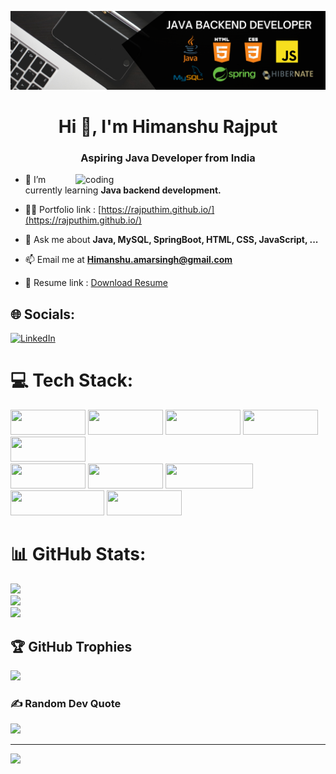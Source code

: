 ![logo](https://github.com/RajputHim/RajputHim/blob/main/linkedIn-Banner-.png)

<h1 align="center">Hi 👋, I'm Himanshu Rajput</h1>
<h3 align="center">Aspiring Java Developer from India</h3>
<img align="right" alt="coding" width="400" src="https://camo.githubusercontent.com/cae12fddd9d6982901d82580bdf321d81fb299141098ca1c2d4891870827bf17/68747470733a2f2f6d69726f2e6d656469756d2e636f6d2f6d61782f313336302f302a37513379765349765f7430696f4a2d5a2e676966">

- 🌱 I’m currently learning **Java backend development.**

- 👨‍💻 Portfolio link : [https://rajputhim.github.io/](https://rajputhim.github.io/)

- 💬 Ask me about **Java, MySQL, SpringBoot, HTML, CSS, JavaScript, ...**

- 📫 Email me at **Himanshu.amarsingh@gmail.com**

- 📄 Resume link : [Download Resume](https://drive.google.com/file/d/1pXpeWDXOUTX9uaq0YW93n-ceyMdLTmJ5/view?usp=sharing)



## 🌐 Socials:
[![LinkedIn](https://img.shields.io/badge/LinkedIn-%230077B5.svg?logo=linkedin&logoColor=white)](https://www.linkedin.com/in/himanshu-rajput-93889a202/) 

# 💻 Tech Stack:
<p>
  <img src="https://img.shields.io/badge/Java-ED8B00?style=for-the-badge&logo=java&logoColor=white" width="120" height="40" />  
    <img src="https://img.shields.io/badge/MySQL-00000F?style=for-the-badge&logo=mysql&logoColor=white" width="120" height="40" />
    <img src="https://img.shields.io/badge/spring-%236DB33F.svg?style=for-the-badge&logo=spring&logoColor=white" width="120" height="40" />
    <img src="https://img.shields.io/badge/-Swagger-%23Clojure?style=for-the-badge&logo=swagger&logoColor=white" width="120" height="40" />
    <img src="https://img.shields.io/badge/Postman-FF6C37?style=for-the-badge&logo=postman&logoColor=white" width="120" height="40" />
  <br/>
  
<img src="https://img.shields.io/badge/HTML5-E34F26?style=for-the-badge&logo=html5&logoColor=white" width="120" height="40"/>
  <img src="https://img.shields.io/badge/CSS3-1572B6?style=for-the-badge&logo=css3&logoColor=white" width="120" height="40"/>
  <img src="https://img.shields.io/badge/JavaScript-323330?style=for-the-badge&logo=javascript&logoColor=F7DF1E" width="140" height="40"/>
  <img src="https://img.shields.io/badge/Visual_Studio_Code-0078D4?style=for-the-badge&logo=visual%20studio%20code&logoColor=white" width="150" height="40" />
  <img src="https://img.shields.io/badge/Canva-%2300C4CC.svg?style=for-the-badge&logo=Canva&logoColor=white" width="120" height="40" />
  <br/>
 
  <p/>
  
# 📊 GitHub Stats:
![](https://github-readme-stats.vercel.app/api?username=RajputHim&theme=dark&hide_border=false&include_all_commits=true&count_private=true)<br/>
![](https://github-readme-streak-stats.herokuapp.com/?user=RajputHim&theme=dark&hide_border=false)<br/>
![](https://github-readme-stats.vercel.app/api/top-langs/?username=RajputHim&theme=dark&hide_border=false&include_all_commits=true&count_private=true&layout=compact)

<!-- [![Himanshu's github activity graph](https://activity-graph.herokuapp.com/graph?username=Rajputhim&theme=react-dark)](https://github.com/Rajputhim/github-readme-activity-graph) -->

## 🏆 GitHub Trophies
![](https://github-profile-trophy.vercel.app/?username=RajputHim&theme=monokai&no-frame=true&no-bg=false&margin-w=4)

### ✍️ Random Dev Quote
![](https://quotes-github-readme.vercel.app/api?type=horizontal&theme=radical)

<!-- ### 😂 Random Dev Meme
<img src="https://random-memer.herokuapp.com/" width="512px"/> -->

---
[![](https://visitcount.itsvg.in/api?id=RajputHim&icon=0&color=0)](https://visitcount.itsvg.in)
